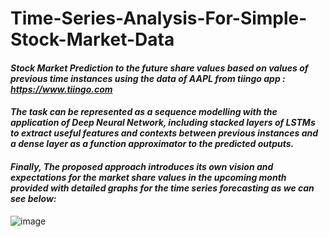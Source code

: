 # Time-Series-Analysis-For-Simple-Stock-Market-Data
#### *Stock Market Prediction to the future share values based on values of previous time instances using the data of AAPL from tiingo app : https://www.tiingo.com*

#### *The task can be represented as a sequence modelling with the application of Deep Neural Network, including stacked layers of LSTMs to extract useful features and contexts between previous instances and a dense layer as a function approximator to the predicted outputs.*

#### *Finally, The proposed approach introduces its own vision and expectations for the market share values in the upcoming month provided with detailed graphs for the time series forecasting as we can see below:*

![image](https://user-images.githubusercontent.com/75932105/208234273-2ccfd536-7232-4ff5-bce3-b3db0b4c7a02.jpeg)
